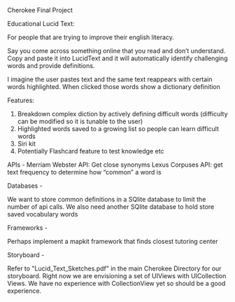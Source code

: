 Cherokee Final Project


Educational Lucid Text:

For people that are trying to improve their english literacy.

Say you come across something online that you read and don’t understand. Copy and paste it into LucidText and it will automatically identify challenging words and provide definitions.

I imagine the user pastes text and the same text reappears with certain words highlighted. When clicked those words show a dictionary definition

Features:

1. Breakdown complex diction by actively defining difficult words (difficulty can be modified so it is tunable to the user)
2. Highlighted words saved to a growing list so people can learn difficult words
3. Siri kit
4. Potentially Flashcard feature to test knowledge
etc

APIs -
Merriam Webster API: Get close synonyms
Lexus Corpuses API: get text frequency to determine how “common” a word is

Databases -

We want to store common definitions in a SQlite database to limit the number of api calls. We also need another SQlite database to hold store saved vocabulary words

Frameworks -

Perhaps implement a mapkit framework that finds closest tutoring center

Storyboard -

Refer to "Lucid_Text_Sketches.pdf" in the main Cherokee Directory for our storyboard. Right now we are envisioning a set of UIViews with UICollection Views. We have no experience with CollectionView yet so should be a good experience.
